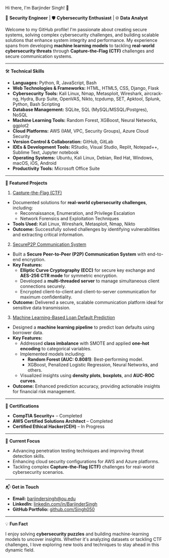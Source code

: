 Hi there, I'm Barjinder Singh! 👋  

🚀 **Security Engineer** | 🛡️ **Cybersecurity Enthusiast** | 🌐 **Data Analyst**

Welcome to my GitHub profile! I'm passionate about creating secure systems, solving complex cybersecurity challenges, and building scalable solutions that enhance system integrity and performance. My experience spans from developing **machine learning models** to tackling **real-world cybersecurity threats** through **Capture-the-Flag (CTF)** challenges and secure communication systems.

---

🛠️ **Technical Skills**

- **Languages:** Python, R, JavaScript, Bash
- **Web Technologies & Frameworks:** HTML, HTML5, CSS, Django, Flask
- **Cybersecurity Tools:** Kali Linux, Nmap, Metasploit, Wireshark, aircrack-ng, Hydra, Burp Suite, OpenVAS, Nikto, tcpdump, SET, Apktool, Splunk, Python, Bash Scripting 
- **Database Management:** SQLite, SQL (MySQL/MSSQL/Postgres), NoSQL
- **Machine Learning Tools:** Random Forest, XGBoost, Neural Networks, ggplot2  
- **Cloud Platforms:** AWS (IAM, VPC, Security Groups), Azure Cloud Security  
- **Version Control & Collaboration:** GitHub, GitLab
- **IDEs & Development Tools:** RStudio, Visual Studio, Replit, Notepad++, Sublime Text, Jupyter notebook
- **Operating Systems:** Ubuntu, Kali Linux, Debian, Red Hat, Windows, macOS, iOS, Android
- **Productivity Tools:** Microsoft Office Suite 
  


---

🌟 **Featured Projects**

1. [Capture-the-Flag (CTF)](https://github.com/Singh050/Capture_the_flag/tree/main)  
- Documented solutions for **real-world cybersecurity challenges**, including:
  - Reconnaissance, Enumeration, and Privilege Escalation  
  - Network Forensics and Exploitation Techniques  
- **Tools Used:** Kali Linux, Wireshark, Metasploit, Nmap, Nikto  
- **Outcome:** Successfully solved challenges by identifying vulnerabilities and extracting critical information.

2. [SecureP2P Communication System](https://github.com/Singh050/Computer_Security_Project)  
- Built a **Secure Peer-to-Peer (P2P) Communication System** with end-to-end encryption.
- **Key Features:**
  - **Elliptic Curve Cryptography (ECC)** for secure key exchange and **AES-256 CTR mode** for symmetric encryption.  
  - Developed a **multi-threaded server** to manage simultaneous client connections securely.
  - Encrypted client-to-client and client-to-server communication for maximum confidentiality.
- **Outcome:** Delivered a secure, scalable communication platform ideal for sensitive data transmission.

3. [Machine Learning-Based Loan Default Prediction](https://github.com/Singh050/Machine-Learning-Based-Prediction-of-Loan-Default)  
- Designed a **machine learning pipeline** to predict loan defaults using borrower data.
- **Key Features:**
  - Addressed **class imbalance** with SMOTE and applied **one-hot encoding** to categorical variables.
  - Implemented models including:
    - **Random Forest (AUC: 0.8081)**: Best-performing model.
    - XGBoost, Penalized Logistic Regression, Neural Networks, and others.
  - Visualized insights using **density plots**, **boxplots**, and **AUC-ROC curves**.
- **Outcome:** Enhanced prediction accuracy, providing actionable insights for financial risk management.

---

📜 **Certifications**

- **CompTIA Security+** – Completed  
- **AWS Certified Solutions Architect** – Completed  
- **Certified Ethical Hacker(CEH)** – In Progress  

---

🌱 **Current Focus**

- Advancing penetration testing techniques and improving threat detection skills.  
- Enhancing cloud security configurations for AWS and Azure platforms.  
- Tackling complex **Capture-the-Flag (CTF)** challenges for real-world cybersecurity scenarios.

---

📬 **Get in Touch**

- **Email:** [barjindersingh@ou.edu](mailto:barjindersingh@ou.edu)  
- **LinkedIn:** [linkedin.com/in/BarjinderSingh](https://linkedin.com/in/BarjinderSingh)  
- **GitHub Portfolio:** [github.com/Singh050](https://github.com/Singh050)  

---

💡 **Fun Fact**

I enjoy solving **cybersecurity puzzles** and building machine-learning models to uncover insights. Whether it's analyzing datasets or tackling CTF challenges, I love exploring new tools and techniques to stay ahead in this dynamic field.  
